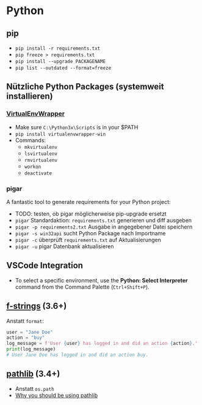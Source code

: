 # Python

## pip

* `pip install -r requirements.txt`
* `pip freeze > requirements.txt`
* `pip install --upgrade PACKAGENAME`
* `pip list --outdated --format=freeze`

## Nützliche Python Packages (systemweit installieren)

### [VirtualEnvWrapper](https://github.com/davidmarble/virtualenvwrapper-win)

* Make sure `C:\Python3x\Scripts` is in your $PATH
* `pip install virtualenvwrapper-win`
* Commands:
    * `mkvirtualenv`
    * `lsvirtualenv`
    * `rmvirtualenv`
    * `workon`
    * `deactivate`

### pigar

A fantastic tool to generate requirements for your Python project:

* TODO: testen, ob pigar möglicherweise pip-upgrade ersetzt
* `pigar` Standardaktion: `requirements.txt` generieren und diff ausgeben
* `pigar -p requirements2.txt` Ausgabe in angegebener Datei speichern
* `pigar -s win32api` sucht Python Package nach Importname
* `pigar -c` überprüft `requirements.txt` auf Aktualisierungen
* `pigar -u` pigar Datenbank aktualisieren

## VSCode Integration

* To select a specific environment, use the **Python: Select Interpreter** command from the Command Palette (`Ctrl+Shift+P`).

## [f-strings](https://www.python.org/dev/peps/pep-0498/) (3.6+)

Anstatt `format`:
```python
user = "Jane Doe"
action = "buy"
log_message = f'User {user} has logged in and did an action {action}.'
print(log_message)
# User Jane Doe has logged in and did an action buy.
```

## [pathlib](https://docs.python.org/3/library/pathlib.html) (3.4+)

* Anstatt `os.path`
* [Why you should be using pathlib](https://treyhunner.com/2018/12/why-you-should-be-using-pathlib/)


